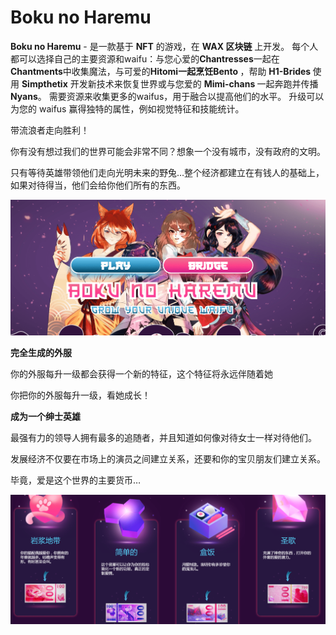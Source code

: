 # Boku no Haremu

<p><strong>Boku no Haremu</strong> - 是一款基于 <strong>NFT</strong> 的游戏，在 <strong>WAX 区块链</strong> 上开发。 每个人都可以选择自己的主要资源和waifu：与您心爱的<strong>Chantresses</strong>一起在<strong>Chantments</strong>中收集魔法，与可爱的<strong>Hitomi一起烹饪<strong>Bento</strong> </strong>，帮助 <strong>H1-Brides </strong>使用 <strong>Simpthetix</strong> 开发新技术来恢复世界或与您爱的 <strong>Mimi-chans </strong>一起奔跑并传播<strong>Nyans</strong>。 需要资源来收集更多的waifus，用于融合以提高他们的水平。 升级可以为您的 waifus 赢得独特的属性，例如视觉特征和技能统计。</p>



带流浪者走向胜利！

你有没有想过我们的世界可能会非常不同？想象一个没有城市，没有政府的文明。

只有等待英雄带领他们走向光明未来的野兔…整个经济都建立在有钱人的基础上，如果对待得当，他们会给你他们所有的东西。

![a](a.png)

**完全生成的外服**

你的外服每升一级都会获得一个新的特征，这个特征将永远伴随着她

你把你的外服每升一级，看她成长！



**成为一个绅士英雄**

最强有力的领导人拥有最多的追随者，并且知道如何像对待女士一样对待他们。

发展经济不仅要在市场上的演员之间建立关系，还要和你的宝贝朋友们建立关系。

毕竟，爱是这个世界的主要货币…



![b](b.png)

